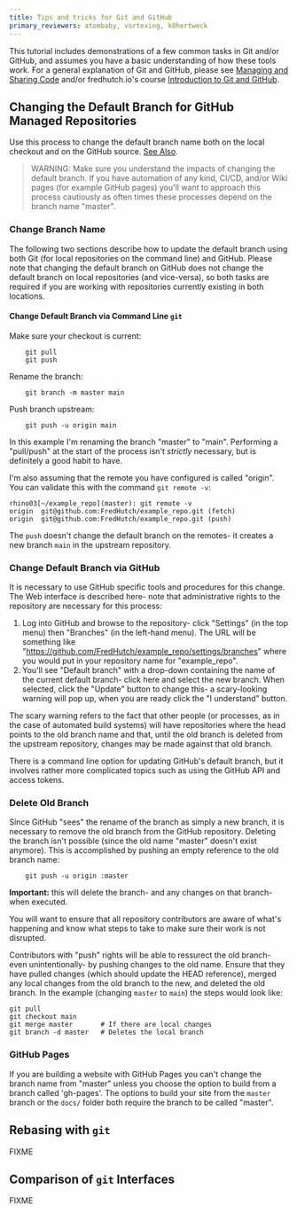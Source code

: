 ```yaml
---
title: Tips and tricks for Git and GitHub
primary_reviewers: atombaby, vortexing, k8hertweck
---
```


This tutorial includes demonstrations of a few common tasks in Git and/or GitHub,
and assumes you have a basic understanding of how these tools work.
For a general explanation of Git and GitHub,
please see [Managing and Sharing Code](/scicomputing/software_managecode/)
and/or fredhutch.io's course [Introduction to Git and GitHub](http://www.fredhutch.io/resources/#introduction-to-git-and-github).

## Changing the Default Branch for GitHub Managed Repositories

Use this process to change the default branch name both on the local checkout and on the GitHub source.  [See Also](https://www.cnet.com/news/microsofts-github-is-removing-coding-terms-like-master-and-slave/).

> WARNING: Make sure you understand the impacts of changing the default branch.  If you have automation of any kind, CI/CD, and/or Wiki pages (for example GitHub pages) you'll want to approach this process cautiously as often times these processes depend on the branch name "master".

### Change Branch Name

The following two sections describe how to update the default branch using both Git (for local repositories on the command line) and GitHub.
Please note that changing the default branch on GitHub does not change the default branch on local repositories
(and vice-versa),
so both tasks are required if you are working with repositories currently existing in both locations.

#### Change Default Branch via Command Line `git`

Make sure your checkout is current:
```
    git pull
    git push
```
Rename the branch:
```
    git branch -m master main
```
Push branch upstream:
```
    git push -u origin main
```

In this example I'm renaming the branch "master" to "main".  Performing a "pull/push" at the start of the process isn't _strictly_ necessary, but is definitely a good habit to have.

I'm also assuming that the remote you have configured is called "origin".  You can validate this with the command `git remote -v`:

```
rhino03[~/example_repo](master): git remote -v
origin	git@github.com:FredHutch/example_repo.git (fetch)
origin	git@github.com:FredHutch/example_repo.git (push)
```

The `push` doesn't change the default branch on the remotes- it creates a new branch `main` in the upstream repository.

### Change Default Branch via GitHub

It is necessary to use GitHub specific tools and procedures for this change.  The Web interface is described here- note that administrative rights to the repository are necessary for this process:

  1. Log into GitHub and browse to the repository- click "Settings" (in the top menu) then "Branches" (in the left-hand menu).  The URL will be something like "https://github.com/FredHutch/example_repo/settings/branches" where you would put in your repository name for "example_repo".
  2. You'll see "Default branch" with a drop-down containing the name of the current default branch- click here and select the new branch.  When selected, click the "Update" button to change this- a scary-looking warning will pop up, when you are ready click the "I understand" button.

The scary warning refers to the fact that other people (or processes, as in the case of automated build systems) will have repositories where the head points to the old branch name and that, until the old branch is deleted from the upstream repository, changes may be made against that old branch.

There is a command line option for updating GitHub's default branch, but it involves rather more complicated topics such as using the GitHub API and access tokens.

### Delete Old Branch

Since GitHub "sees" the rename of the branch as simply a new branch, it is necessary to remove the old branch from the GitHub repository.  Deleting the branch isn't possible (since the old name "master" doesn't exist anymore).  This is accomplished by pushing an empty reference to the old branch name:
```
    git push -u origin :master
```

**Important:** this will delete the branch- and any changes on that branch- when executed.

You will want to ensure that all repository contributors are aware of what's happening and know what steps to take to make sure their work is not disrupted.

Contributors with "push" rights will be able to ressurect the old branch- even unintentionally- by pushing changes to the old name.  Ensure that they have pulled changes (which should update the HEAD reference), merged any local changes from the old branch to the new, and deleted the old branch.  In the example (changing `master` to `main`) the steps would look like:

```
git pull
git checkout main
git merge master       # If there are local changes
git branch -d master   # Deletes the local branch
```

### GitHub Pages

If you are building a website with GitHub Pages you can't change the branch name from "master" unless you choose the option to build from a branch called 'gh-pages'. The options to build your site from the `master` branch or the `docs/` folder both require the branch to be called "master".  

## Rebasing with `git`

FIXME

## Comparison of `git` Interfaces

FIXME

